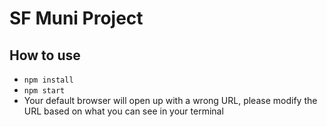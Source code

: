 # SF Muni Project

## How to use

* `npm install`
* `npm start`
* Your default browser will open up with a wrong URL, please modify the URL
	based on what you can see in your terminal
